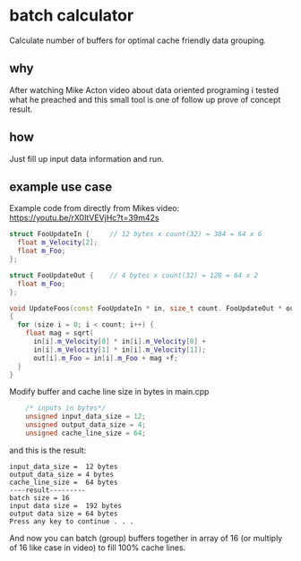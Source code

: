 # batch calculator

Calculate number of buffers for optimal cache friendly data grouping.

## why

After watching Mike Acton video about data oriented programing i tested what he preached and this small tool is one of follow up prove of concept result.

## how

Just fill up input data information and run.

## example use case

Example code from directly from Mikes video: https://youtu.be/rX0ItVEVjHc?t=39m42s
```c++
struct FooUpdateIn {     // 12 bytes x count(32) = 384 = 64 x 6
  float m_Velocity[2];
  float m_Foo;
};

struct FooUpdateOut {    // 4 bytes x count(32) = 128 = 64 x 2
  float m_Foo;
};

void UpdateFoos(const FooUpdateIn * in, size_t count. FooUpdateOut * out, float f)
{
  for (size i = 0; i < count; i++) {
    float mag = sqrt(
      in[i].m_Velocity[0] * in[i].m_Velocity[0] +
      in[i].m_Velocity[1] * in[i].m_Velocity[1]);
      out[i].m_Foo = in[i].m_Foo + mag +f;
  }
}
```

Modify buffer and cache line size in bytes in main.cpp
```c++
    /* inputs in bytes*/
    unsigned input_data_size = 12;
    unsigned output_data_size = 4;
    unsigned cache_line_size = 64;
```

and this is the result:
```
input_data_size =  12 bytes
output_data_size = 4 bytes
cache_line_size =  64 bytes
----result---------
batch size = 16
input data size =  192 bytes
output data size = 64 bytes
Press any key to continue . . .
```

And now you can batch (group) buffers together in array of 16 (or multiply of 16 like case in video) to fill 100% cache lines.
